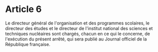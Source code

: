 # Article 6

Le directeur général de l'organisation et des programmes scolaires, le directeur des études et le directeur de l'institut national des sciences et techniques nucléaires sont chargés, chacun en ce qui le concerne, de l'exécution du présent arrêté, qui sera publié au Journal officiel de la République française.
